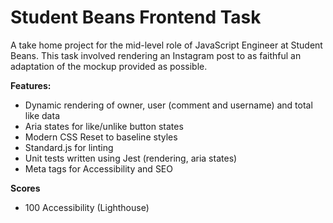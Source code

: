 # Student Beans Frontend Task

A take home project for the mid-level role of JavaScript Engineer at Student Beans. This task involved rendering an Instagram post to as faithful an adaptation of the mockup provided as possible. 

<strong>Features:</strong>
- Dynamic rendering of owner, user (comment and username) and total like data
- Aria states for like/unlike button states
- Modern CSS Reset to baseline styles
- Standard.js for linting
- Unit tests written using Jest (rendering, aria states)
- Meta tags for Accessibility and SEO

<strong>Scores</strong>
- 100 Accessibility (Lighthouse)